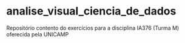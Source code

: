 # analise_visual_ciencia_de_dados
Repositório contento do exercícios para a disciplina IA376 (Turma M) oferecida pela UNICAMP
